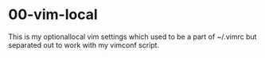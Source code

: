 # 00-vim-local

This is my optionallocal vim settings which used to be a part of 
~/.vimrc but separated out to work with my vimconf script.

